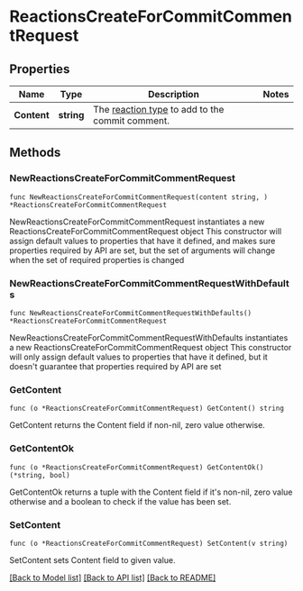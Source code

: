 # ReactionsCreateForCommitCommentRequest

## Properties

Name | Type | Description | Notes
------------ | ------------- | ------------- | -------------
**Content** | **string** | The [reaction type](https://docs.github.com/rest/reference/reactions#reaction-types) to add to the commit comment. | 

## Methods

### NewReactionsCreateForCommitCommentRequest

`func NewReactionsCreateForCommitCommentRequest(content string, ) *ReactionsCreateForCommitCommentRequest`

NewReactionsCreateForCommitCommentRequest instantiates a new ReactionsCreateForCommitCommentRequest object
This constructor will assign default values to properties that have it defined,
and makes sure properties required by API are set, but the set of arguments
will change when the set of required properties is changed

### NewReactionsCreateForCommitCommentRequestWithDefaults

`func NewReactionsCreateForCommitCommentRequestWithDefaults() *ReactionsCreateForCommitCommentRequest`

NewReactionsCreateForCommitCommentRequestWithDefaults instantiates a new ReactionsCreateForCommitCommentRequest object
This constructor will only assign default values to properties that have it defined,
but it doesn't guarantee that properties required by API are set

### GetContent

`func (o *ReactionsCreateForCommitCommentRequest) GetContent() string`

GetContent returns the Content field if non-nil, zero value otherwise.

### GetContentOk

`func (o *ReactionsCreateForCommitCommentRequest) GetContentOk() (*string, bool)`

GetContentOk returns a tuple with the Content field if it's non-nil, zero value otherwise
and a boolean to check if the value has been set.

### SetContent

`func (o *ReactionsCreateForCommitCommentRequest) SetContent(v string)`

SetContent sets Content field to given value.



[[Back to Model list]](../README.md#documentation-for-models) [[Back to API list]](../README.md#documentation-for-api-endpoints) [[Back to README]](../README.md)


